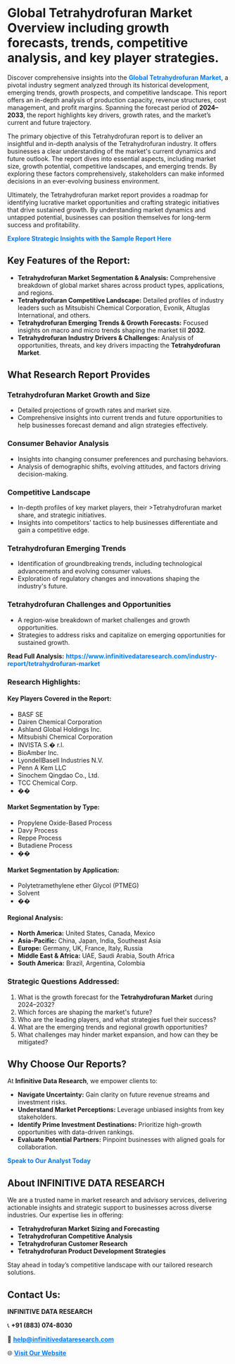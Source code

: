<h1>Global Tetrahydrofuran Market Overview including growth forecasts, trends, competitive analysis, and key player strategies.</h1>
<p>
Discover comprehensive insights into the 
<a href="https://www.infinitivedataresearch.com/industry-report/tetrahydrofuran-market" rel="dofollow" style="color: #007BFF; text-decoration: none;"><strong>Global Tetrahydrofuran Market</strong></a>, a pivotal industry segment analyzed through its historical development, emerging trends, growth prospects, and competitive landscape. This report offers an in-depth analysis of production capacity, revenue structures, cost management, and profit margins. Spanning the forecast period of <strong>2024–2033</strong>, the report highlights key drivers, growth rates, and the market’s current and future trajectory.
</p>
<p>
The primary objective of this Tetrahydrofuran report is to deliver an insightful and in-depth analysis of the Tetrahydrofuran industry. It offers businesses a clear understanding of the market's current dynamics and future outlook. The report dives into essential aspects, including market size, growth potential, competitive landscapes, and emerging trends. By exploring these factors comprehensively, stakeholders can make informed decisions in an ever-evolving business environment.
</p>
<p>
Ultimately, the Tetrahydrofuran market report provides a roadmap for identifying lucrative market opportunities and crafting strategic initiatives that drive sustained growth. By understanding market dynamics and untapped potential, businesses can position themselves for long-term success and profitability.
</p>
<p>
<a href="https://www.infinitivedataresearch.com/request-sample/reportId=104939" style="color: #007BFF; text-decoration: none;"><strong>Explore Strategic Insights with the Sample Report Here</strong></a>
</p>

<h2>Key Features of the Report:</h2>
<ul>
<li><strong>Tetrahydrofuran Market Segmentation & Analysis:</strong> Comprehensive breakdown of global market shares across product types, applications, and regions.</li>
<li><strong>Tetrahydrofuran Competitive Landscape:</strong> Detailed profiles of industry leaders such as Mitsubishi Chemical Corporation, Evonik, Altuglas International, and others.</li>
<li><strong>Tetrahydrofuran Emerging Trends & Growth Forecasts:</strong> Focused insights on macro and micro trends shaping the market till <strong>2032</strong>.</li>
<li><strong>Tetrahydrofuran Industry Drivers & Challenges:</strong> Analysis of opportunities, threats, and key drivers impacting the <strong>Tetrahydrofuran Market</strong>.</li>
</ul>

<h2>What Research Report Provides</h2>
<h3>Tetrahydrofuran Market Growth and Size</h3>
<ul>
<li>Detailed projections of growth rates and market size.</li>
<li>Comprehensive insights into current trends and future opportunities to help businesses forecast demand and align strategies effectively.</li>
</ul>

<h3>Consumer Behavior Analysis</h3>
<ul>
<li>Insights into changing consumer preferences and purchasing behaviors.</li>
<li>Analysis of demographic shifts, evolving attitudes, and factors driving decision-making.</li>
</ul>

<h3>Competitive Landscape</h3>
<ul>
<li>In-depth profiles of key market players, their >Tetrahydrofuran market share, and strategic initiatives.</li>
<li>Insights into competitors' tactics to help businesses differentiate and gain a competitive edge.</li>
</ul>

<h3>Tetrahydrofuran Emerging Trends</h3>
<ul>
<li>Identification of groundbreaking trends, including technological advancements and evolving consumer values.</li>
<li>Exploration of regulatory changes and innovations shaping the industry's future.</li>
</ul>

<h3>Tetrahydrofuran Challenges and Opportunities</h3>
<ul>
<li>A region-wise breakdown of market challenges and growth opportunities.</li>
<li>Strategies to address risks and capitalize on emerging opportunities for sustained growth.</li>
</ul>
<p><strong>Read Full Analysis:</strong> <a href="https://www.infinitivedataresearch.com/industry-report/tetrahydrofuran-market" rel="dofollow" style="color: #007BFF; text-decoration: none;"><strong>https://www.infinitivedataresearch.com/industry-report/tetrahydrofuran-market</strong></a></p>
<h3>Research Highlights:</h3>
<h4>Key Players Covered in the Report:</h4>
<ul><li>BASF SE</li><li>Dairen Chemical Corporation</li><li>Ashland Global Holdings Inc.</li><li>Mitsubishi Chemical Corporation</li><li>INVISTA S.� r.l.</li><li>BioAmber Inc.</li><li>LyondellBasell Industries N.V.</li><li>Penn A Kem LLC</li><li>Sinochem Qingdao Co., Ltd.</li><li>TCC Chemical Corp.</li><li>��</li></ul>
<h4>Market Segmentation by Type:</h4>
<ul><li>Propylene Oxide-Based Process</li><li>Davy Process</li><li>Reppe Process</li><li>Butadiene Process</li><li>��</li></ul>
<h4>Market Segmentation by Application:</h4>
<ul><li>Polytetramethylene ether Glycol (PTMEG)</li><li>Solvent</li><li>��</li></ul>

<h4>Regional Analysis:</h4>
<ul>
<li><strong>North America:</strong> United States, Canada, Mexico</li>
<li><strong>Asia-Pacific:</strong> China, Japan, India, Southeast Asia</li>
<li><strong>Europe:</strong> Germany, UK, France, Italy, Russia</li>
<li><strong>Middle East & Africa:</strong> UAE, Saudi Arabia, South Africa</li>
<li><strong>South America:</strong> Brazil, Argentina, Colombia</li>
</ul>

<h3>Strategic Questions Addressed:</h3>
<ol>
<li>What is the growth forecast for the <strong>Tetrahydrofuran Market</strong> during 2024–2032?</li>
<li>Which forces are shaping the market's future?</li>
<li>Who are the leading players, and what strategies fuel their success?</li>
<li>What are the emerging trends and regional growth opportunities?</li>
<li>What challenges may hinder market expansion, and how can they be mitigated?</li>
</ol>

<h2>Why Choose Our Reports?</h2>
<p>At <strong>Infinitive Data Research</strong>, we empower clients to:</p>
<ul>
<li><strong>Navigate Uncertainty:</strong> Gain clarity on future revenue streams and investment risks.</li>
<li><strong>Understand Market Perceptions:</strong> Leverage unbiased insights from key stakeholders.</li>
<li><strong>Identify Prime Investment Destinations:</strong> Prioritize high-growth opportunities with data-driven rankings.</li>
<li><strong>Evaluate Potential Partners:</strong> Pinpoint businesses with aligned goals for collaboration.</li>
</ul>
<p><a href="https://www.infinitivedataresearch.com/industry-report/tetrahydrofuran-market" rel="dofollow" style="color: #007BFF; text-decoration: none;"><strong>Speak to Our Analyst Today</strong></a></p>

<h2>About INFINITIVE DATA RESEARCH</h2>
<p>We are a trusted name in market research and advisory services, delivering actionable insights and strategic support to businesses across diverse industries. Our expertise lies in offering:</p>
<ul>
<li><strong>Tetrahydrofuran Market Sizing and Forecasting</strong></li>
<li><strong>Tetrahydrofuran Competitive Analysis</strong></li>
<li><strong>Tetrahydrofuran Customer Research</strong></li>
<li><strong>Tetrahydrofuran Product Development Strategies</strong></li>
</ul>
<p>Stay ahead in today’s competitive landscape with our tailored research solutions.</p>

<h2>Contact Us:</h2>
<p><strong>INFINITIVE DATA RESEARCH</strong></p>
<p>📞 <strong>+91 (883) 074-8030</strong></p>
<p>📧 <strong><a href="mailto:help@infinitivedataresearch.com" style="color: #007BFF;">help@infinitivedataresearch.com</a></strong></p>
<p>🌐 <strong><a href="https://www.infinitivedataresearch.com" rel="dofollow" style="color: #007BFF;">Visit Our Website</a></strong></p>
